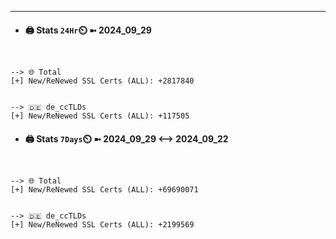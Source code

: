 

---
- #### 🖨️ **Stats** `24Hr`⏲️ ➼ 2024_09_29
```console


--> 🌐 Total
[+] New/ReNewed SSL Certs (ALL): +2817840


--> 🇩🇪 de_ccTLDs
[+] New/ReNewed SSL Certs (ALL): +117505

```

- #### 🖨️ **Stats** `7Days`⏲️ ➼ 2024_09_29 <--> 2024_09_22
```console


--> 🌐 Total
[+] New/ReNewed SSL Certs (ALL): +69690071


--> 🇩🇪 de_ccTLDs
[+] New/ReNewed SSL Certs (ALL): +2199569

```

